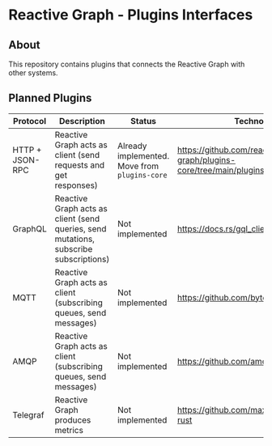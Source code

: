 # Reactive Graph - Plugins Interfaces

## About

This repository contains plugins that connects the Reactive Graph with other systems.

## Planned Plugins

| Protocol | Description | Status | Technology | 
| --- | --- | --- | --- |
| HTTP + JSON-RPC | Reactive Graph acts as client (send requests and get responses) | Already implemented. Move from `plugins-core` | https://github.com/reactive-graph/plugins-core/tree/main/plugins/http |
| GraphQL | Reactive Graph acts as client (send queries, send mutations, subscribe subscriptions) | Not implemented | https://docs.rs/gql_client/latest/gql_client/ |
| MQTT | Reactive Graph acts as client (subscribing queues, send messages) | Not implemented| https://github.com/bytebeamio/rumqtt |
| AMQP | Reactive Graph acts as client (subscribing queues, send messages) | Not implemented| https://github.com/amqp-rs/lapin |
| Telegraf | Reactive Graph produces metrics | Not implemented| https://github.com/maxmindlin/telegraf-rust |
